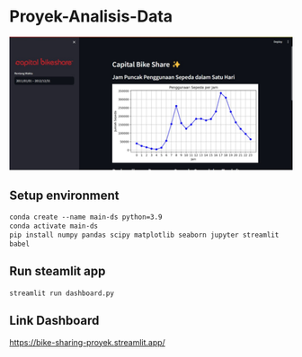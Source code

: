 # Proyek-Analisis-Data
![Dashboard Bike Share](https://raw.githubusercontent.com/salsabilafaiha/Proyek-Analisis-Data/main/ss%20dashboard.jpg)
## Setup environment
```
conda create --name main-ds python=3.9
conda activate main-ds
pip install numpy pandas scipy matplotlib seaborn jupyter streamlit babel
```

## Run steamlit app
```
streamlit run dashboard.py
```
## Link Dashboard
https://bike-sharing-proyek.streamlit.app/
